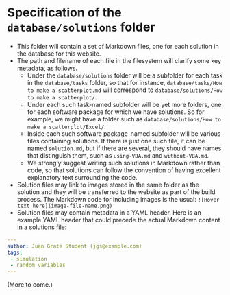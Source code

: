 
# Specification of the `database/solutions` folder

 * This folder will contain a set of Markdown files, one for each solution in
   the database for this website.
 * The path and filename of each file in the filesystem will clarify some key
   metadata, as follows.
    * Under the `database/solutions` folder will be a subfolder for each task
      in the `database/tasks` folder, so that for instance,
      `database/tasks/How to make a scatterplot.md` will correspond to
      `database/solutions/How to make a scatterplot/`.
    * Under each such task-named subfolder will be yet more folders, one for
      each software package for which we have solutions.  So for example, we
      might have a folder such as
      `database/solutions/How to make a scatterplot/Excel/`.
    * Inside each such software package-named subfolder will be various files
      containing solutions.  If there is just one such file, it can be named
      `solution.md`, but if there are several, they should have names that
      distinguish them, such as `using-VBA.md` and `without-VBA.md`.
    * We strongly suggest writing such solutions in Markdown rather than code,
      so that solutions can follow the convention of having excellent
      explanatory text surrounding the code.
 * Solution files may link to images stored in the same folder as the solution
   and they will be transferred to the website as part of the build process.
   The Markdown code for including images is the usual:
   `![Hover text here](image-file-name.png)`
 * Solution files may contain metadata in a YAML header.  Here is an example
   YAML header that could precede the actual Markdown content in a solutions file:

```yaml
---
author: Juan Grate Student (jgs@example.com)
tags:
 - simulation
 - random variables
---
```

(More to come.)
